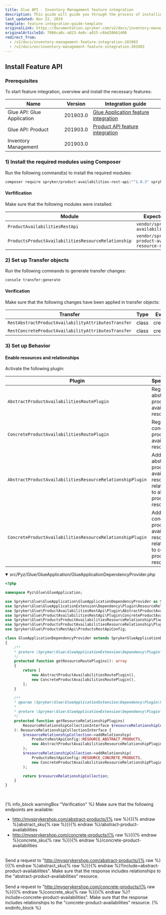 ```yaml
---
title: Glue API - Inventory Management feature integration
description: This guide will guide you through the process of installing and configuring the Inventory Management feature for your project.
last_updated: Nov 22, 2019
template: feature-integration-guide-template
originalLink: https://documentation.spryker.com/v2/docs/inventory-management-feature-integration-201903
originalArticleId: 7986ca0c-a023-4e8c-a015-c6bd20661400
redirect_from:
  - /v2/docs/inventory-management-feature-integration-201903
  - /v2/docs/en/inventory-management-feature-integration-201903
---
```


## Install Feature API
### Prerequisites
To start feature integration, overview and install the necessary features:

| Name | Version | Integration guide |
| --- | --- | --- |
| Glue API: Glue Application | 201903.0 | [Glue Application feature integration](/docs/scos/dev/feature-integration-guides/{{page.version}}/glue-api/glue-api-glue-application-feature-integration.html) |
| Glue API: Product | 201903.0 | [Product API feature integration](/docs/scos/dev/feature-integration-guides/{{page.version}}/glue-api/product-api-feature-integration.html) |
|Inventory Management  | 201903.0 |  |

### 1) Install the required modules using Composer
Run the following command(s) to install the required modules:

```bash
composer require spryker/product-availabilities-rest-api:"^1.0.3" spryker/products-product-availabilities-resource-relationship:"^1.0.0" --update-with-dependencies
```
#### Verfification
Make sure that the following modules were installed:

| Module | Expected Directory |
| --- | --- |
|`ProductAvailabilitiesRestApi` | `vendor/spryker/product-availabilities-rest-api` |
| `ProductsProductAvailabilitiesResourceRelationship` | `vendor/spryker/products-product-availabilities-resource-relationship` |

### 2) Set up Transfer objects
Run the following commands to generate transfer changes:
```bash
console transfer:generate
```

#### Verification
Make sure that the following changes have been applied in transfer objects:

| Transfer | Type | Event | Path |
| --- | --- | --- | --- |
|`RestAbstractProductAvailabilityAttributesTransfer`  | class | created | `src/Generated/Shared/Transfer/RestAbstractProductAvailabilityAttributesTransfer` |
| `RestConcreteProductAvailabilityAttributesTransfer` | class | created |`src/Generated/Shared/Transfer/RestConcreteProductAvailabilityAttributesTransfer` |

### 3) Set up Behavior
#### Enable resources and relationships
Activate the following plugin:

| Plugin | Specification | Prerequisites | Namespace |
| --- | --- | --- | --- |
|`AbstractProductAvailabilitiesRoutePlugin`|Registers abstract product availabilities resource.  | None |`Spryker\Glue\ProductAvailabilitiesRestApi\Plugin`  |
| `ConcreteProductAvailabilitiesRoutePlugin` | Registers concrete product availabilities resource. | None | `Spryker\Glue\ProductAvailabilitiesRestApi\Plugin` |
| `AbstractProductAvailabilitiesResourceRelationshipPlugin` | Adds abstract product availability resource as a relationship to abstract product resource. |None  | `Spryker\Glue\ProductsProductAvailabilitiesResourceRelationship\Plugin` |
| `ConcreteProductAvailabilitiesResourceRelationshipPlugin` | Adds concrete product availability resource as a relationship to concrete product resource. | None | `Spryker\Glue\ProductsProductAvailabilitiesResourceRelationship\Plugin` |

<details open>
<summary markdown='span'>src/Pyz/Glue/GlueApplication/GlueApplicationDependencyProvider.php</summary>

```php
<?php

namespace Pyz\Glue\GlueApplication;

use Spryker\Glue\GlueApplication\GlueApplicationDependencyProvider as SprykerGlueApplicationDependencyProvider;
use Spryker\Glue\GlueApplicationExtension\Dependency\Plugin\ResourceRelationshipCollectionInterface;
use Spryker\Glue\ProductAvailabilitiesRestApi\Plugin\AbstractProductAvailabilitiesRoutePlugin;
use Spryker\Glue\ProductAvailabilitiesRestApi\Plugin\ConcreteProductAvailabilitiesRoutePlugin;
use Spryker\Glue\ProductsProductAvailabilitiesResourceRelationship\Plugin\AbstractProductAvailabilitiesResourceRelationshipPlugin;
use Spryker\Glue\ProductsProductAvailabilitiesResourceRelationship\Plugin\ConcreteProductAvailabilitiesResourceRelationshipPlugin;
use Spryker\Glue\ProductsRestApi\ProductsRestApiConfig;

class GlueApplicationDependencyProvider extends SprykerGlueApplicationDependencyProvider
{
	/**
	* @return \Spryker\Glue\GlueApplicationExtension\Dependency\Plugin\ResourceRoutePluginInterface[]
	*/
	protected function getResourceRoutePlugins(): array
	{
		return [
			new AbstractProductAvailabilitiesRoutePlugin(),
			new ConcreteProductAvailabilitiesRoutePlugin(),
		];
	}

	/**
	* @param \Spryker\Glue\GlueApplicationExtension\Dependency\Plugin\ResourceRelationshipCollectionInterface $resourceRelationshipCollection
	*
	* @return \Spryker\Glue\GlueApplicationExtension\Dependency\Plugin\ResourceRelationshipCollectionInterface
	*/
	protected function getResourceRelationshipPlugins(
		ResourceRelationshipCollectionInterface $resourceRelationshipCollection
	): ResourceRelationshipCollectionInterface {
		$resourceRelationshipCollection->addRelationship(
			ProductsRestApiConfig::RESOURCE_ABSTRACT_PRODUCTS,
			new AbstractProductAvailabilitiesResourceRelationshipPlugin()
		);
		$resourceRelationshipCollection->addRelationship(
			ProductsRestApiConfig::RESOURCE_CONCRETE_PRODUCTS,
			new ConcreteProductAvailabilitiesResourceRelationshipPlugin()
		);

		return $resourceRelationshipCollection;
	}
}
```
<br>

</details>

{% info_block warningBox "Verification" %}
Make sure that the following endpoints are available: <ul><li>http://mysprykershop.com/abstract-products/{% raw %}{{{% endraw %}abstract_sku{% raw %}}}{% endraw %}/abstract-product-availabilities</li><li>http://mysprykershop.com/concrete-products/{% raw %}{{{% endraw %}concrete_sku{% raw %}}}{% endraw %}/concrete-product-availabilities</li></ul><br>Send a request to "http://mysprykershop.com/abstract-products/{% raw %}{{{% endraw %}abstract_sku{% raw %}}}{% endraw %}?include=abstract-product-availabilities". Make sure that the response includes relationships to the "abstract-product-availabilities" resource.<br><br> Send a request to "http://mysprykershop.com/concrete-products/{% raw %}{{{% endraw %}concrete_sku{% raw %}}}{% endraw %}?include=concrete-product-availabilities". Make sure that the response includes relationships to the "concrete-product-availabilities" resource.
{% endinfo_block %}
